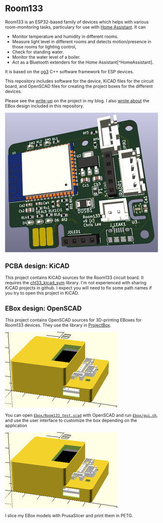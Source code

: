 # Room133

Room133 is an ESP32-based family of devices which helps with various room-monitoring tasks, particulary for use with [Home Assistant](https://www.home-assistant.io/).  It can
- Monitor temperature and humidity in different rooms.
- Measure light level in different rooms and detects motion/presence in those rooms for
   lighting control,
- Check for standing water.
- Monitor the water level of a boiler.
- Act as a Bluetooth extenders for the Home Assistant[^HomeAssistant].

It is based on the [og3](https://github.com/chl33/og3) C++ software framework for ESP devices.

This repository includes software for the device, KiCAD files for the circuit board, and OpenSCAD files for creating the project boxes for the different devices.

Please see the [write-up](https://selectiveappeal.org/posts/room133/) on the project in my blog.  I also [wrote about](https://selectiveappeal.org/posts/room133-box/) the EBox design included in this repository.

![Room133 board render](images/room133_board_render.png)


## PCBA design: KiCAD

This project contains KiCAD sources for the Room133 circuit board.  It requires the [chl33_kicad_sym](https://github.com/chl33/chl33_kicad_sym) library.  I'm not experienced with sharing KiCAD projects in github.  I expect you will need to fix some path names if you try to open this project in KiCAD.

## EBox design: OpenSCAD

This project contains OpenSCAD sources for 3D-printing EBoxes for Room133 devices.  They use the library in [ProjectBox](https://github.com/chl33/ProjectBox).

![EBox for use with PIR sensor and photoresistor, with OLED display](images/scad_ebox_oled_pirl_vitamins.png)

You can open [`Ebox/Room133_test.scad`](Ebox/Room133_test.scad) with OpenSCAD and run [`Ebox/gui.sh`](Ebox/gui.sh), and use the user interface to customize the box depending on the application


![GUI for customizing the Ebox](images/scad_ebox_oled_pirl_vitamins.png).

I slice my EBox models with PrusaSlicer and print them in PETG.

